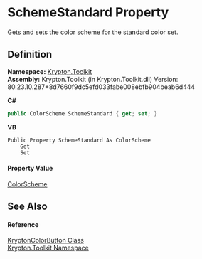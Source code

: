 # SchemeStandard Property


Gets and sets the color scheme for the standard color set.



## Definition
**Namespace:** <a href="79d2eac2-21f4-54ff-7552-b20c33c30600.md">Krypton.Toolkit</a>  
**Assembly:** Krypton.Toolkit (in Krypton.Toolkit.dll) Version: 80.23.10.287+8d7660f9dc5efd033fabe008ebfb904beab6d444

**C#**
``` C#
public ColorScheme SchemeStandard { get; set; }
```
**VB**
``` VB
Public Property SchemeStandard As ColorScheme
	Get
	Set
```



#### Property Value
<a href="98d38eea-791e-16ff-7014-fd4d7114200d.md">ColorScheme</a>

## See Also


#### Reference
<a href="bd844049-9775-3e58-cfa6-b4936491133f.md">KryptonColorButton Class</a>  
<a href="79d2eac2-21f4-54ff-7552-b20c33c30600.md">Krypton.Toolkit Namespace</a>  

